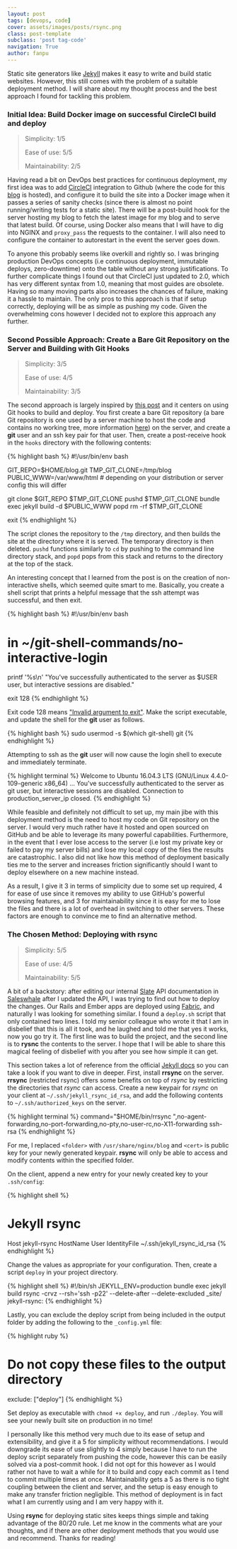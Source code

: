 ```yaml
---
layout: post
tags: [devops, code]
cover: assets/images/posts/rsync.png
class: post-template
subclass: 'post tag-code'
navigation: True
author: fanpu
---
```

Static site generators like [Jekyll](https://jekyllrb.com) makes it easy to write and build static websites. However, this still comes with the problem of a suitable deployment method. I will share about my thought process and the best approach I found for tackling this problem.

### Initial Idea: Build Docker image on successful CircleCI build and deploy
> Simplicity: 1/5
>
> Ease of use: 5/5
>
> Maintainability: 2/5

Having read a bit on DevOps best practices for continuous deployment, my first idea was to add [CircleCI](https://circleci.com/) integration to Github (where the code for this [blog](https://github.com/fanpu/blog) is hosted), and configure it to build the site into a Docker image when it passes a series of sanity checks (since there is almost no point running/writing tests for a static site). There will be a post-build hook for the server hosting my blog to fetch the latest image for my blog and to serve
that latest build. Of course, using Docker also means that I will have to dig into NGINX and `proxy_pass` the requests to the container. I will also need to configure the container to autorestart in the event the server goes down.

To anyone this probably seems like overkill and rightly so. I was bringing production DevOps concepts (i.e continuous deployment, immutable deploys, zero-downtime) onto the table without any strong justifications. To further complicate things I found out that CircleCI just updated to 2.0, which has very different syntax from 1.0, meaning that most guides are obsolete. Having so many moving parts also increases the chances of failure, making it a hassle to maintain. The only pros to this approach
is that if setup correctly, deploying will be as simple as pushing my code. Given the overwhelming cons however I decided not to explore this approach any further.


### Second Possible Approach: Create a Bare Git Repository on the Server and Building with Git Hooks
> Simplicity: 3/5
>
> Ease of use: 4/5
>
> Maintainability: 3/5

The second approach is largely inspired by [this post](https://www.digitalocean.com/community/tutorials/how-to-deploy-a-jekyll-site-using-git-hooks-on-ubuntu-16-04) and it centers on using Git hooks to build and deploy. You first create a bare Git repository (a bare Git repository is one used by a server machine to host the code and contains no working tree, more information [here](http://www.saintsjd.com/2011/01/what-is-a-bare-git-repository/)) on the server, and create a **git** user and  an ssh key pair for that user. Then, create a post-receive hook in the `hooks` directory with the following contents:

{% highlight bash %}
#!/usr/bin/env bash

GIT_REPO=$HOME/blog.git
TMP_GIT_CLONE=/tmp/blog
PUBLIC_WWW=/var/www/html # depending on your distribution or server config this will differ

git clone $GIT_REPO $TMP_GIT_CLONE
pushd $TMP_GIT_CLONE
bundle exec jekyll build -d $PUBLIC_WWW
popd
rm -rf $TMP_GIT_CLONE

exit
{% endhighlight %}

The script clones the repository to the `/tmp` directory, and then builds the site at the directory where it is served. The temporary directory is then deleted. `pushd` functions similarly to `cd` by pushing to the command line directory stack, and `popd` pops from this stack and returns to the directory at the top of the stack.

An interesting concept that I learned from the post is on the creation of non-interactive shells, which seemed quite smart to me. Basically, you create a shell script that prints a helpful message that the ssh attempt was successful, and then exit.

{% highlight bash %}
#!/usr/bin/env bash
# in ~/git-shell-commands/no-interactive-login
printf '%s\n' "You've successfully authenticated to the server as $USER user, but interactive sessions are disabled."

exit 128
{% endhighlight %}

Exit code 128 means ["Invalid argument to exit"](http://tldp.org/LDP/abs/html/exitcodes.html). Make the script executable, and update the shell for the **git** user as follows.

{% highlight bash %}
sudo usermod -s $(which git-shell) git
{% endhighlight %}

Attempting to ssh as the **git** user will now cause the login shell to execute and immediately terminate.

{% highlight terminal %}
Welcome to Ubuntu 16.04.3 LTS (GNU/Linux 4.4.0-109-generic x86_64)
...
You've successfully authenticated to the server as git user, but interactive sessions are disabled.
Connection to production_server_ip closed.
{% endhighlight %}

While feasible and definitely not difficult to set up, my main jibe with this deployment method is the need to host my code on Git repository on the server. I would very much rather have it hosted and open sourced on GitHub and be able to leverage its many powerful capabilities. Furthermore, in the event that I ever lose access to the server (i.e lost my private key or failed to pay my server bills) and lose my local copy of the files the results are catastrophic. I also did not like how this
method of deployment basically ties me to the server and increases friction significantly should I want to deploy elsewhere on a new machine instead.

As a result, I give it 3 in terms of simplicity due to some set up required, 4 for ease of use since it removes my ability to use GitHub's powerful browsing features, and 3 for maintainability since it is easy for me to lose the files and there is a lot of overhead in switching to other servers. These factors are enough to convince me to find an alternative method.

### The Chosen Method: Deploying with rsync
> Simplicity: 5/5
>
> Ease of use: 4/5
>
> Maintainability: 5/5

A bit of a backstory: after editing our internal [Slate](https://github.com/lord/slate) API documentation in [Saleswhale](https://www.saleswhale.com) after I updated the API, I was trying to find out how to deploy the changes. Our Rails and Ember apps are deployed using [Fabric](https://github.com/fabric/fabric), and naturally I was looking for something similar. I found a `deploy.sh` script that only contained two lines. I told my senior colleague who wrote it that I am in disbelief that
this is all it took, and he laughed and told me that yes it works, now you go try it. The first line was to build the project, and the second line is to **rysnc** the contents to the server. I hope that I will be able to share this magical feeling of disbelief with you after you see how simple it can get.

This section takes a lot of reference from the official [Jekyll docs](https://jekyllrb.com/docs/deployment-methods/#rsync) so you can take a look if you want to dive in deeper. First, install **rrsync** on the server. **rrsync** (restricted rsync) offers some benefits on top of *rsync* by restricting the directories that *rsync* can access. Create a new keypair for *rsync* on your client at `~/.ssh/jekyll_rsync_id_rsa`, and add the following contents to `~/.ssh/authorized_keys` on the server.

{% highlight terminal %}
command="$HOME/bin/rrsync <folder>",no-agent-forwarding,no-port-forwarding,no-pty,no-user-rc,no-X11-forwarding ssh-rsa <cert>
{% endhighlight %}

For me, I replaced `<folder>` with `/usr/share/nginx/blog` and `<cert>` is public key for your newly generated keypair. **rsync** will only be able to access and modify contents within the specified folder.

On the client, append a new entry for your newly created key to your `.ssh/config`:

{% highlight shell %}
# Jekyll rsync
Host jekyll-rsync
  HostName <server hostname or ip>
  User <user>
  IdentityFile ~/.ssh/jekyll_rsync_id_rsa
{% endhighlight %}

Change the values as appropriate for your configuration. Then, create a script `deploy` in your project directory.

{% highlight shell %}
#!/bin/sh
JEKYLL_ENV=production bundle exec jekyll build
rsync -crvz --rsh='ssh -p22' --delete-after --delete-excluded  _site/ jekyll-rsync:
{% endhighlight %}

Lastly, you can exclude the deploy script from being included in the output folder by adding the following to the `_config.yml` file:

{% highlight ruby %}
# Do not copy these files to the output directory
exclude: ["deploy"]
{% endhighlight %}

Set deploy as executable with `chmod +x deploy`, and run `./deploy`. You will see your newly built site on production in no time!

I personally like this method very much due to its ease of setup and extensibility, and give it a 5 for simplicity without recommendations. I would downgrade its ease of use slightly to 4 simply because I have to run the deploy script separately from pushing the code, however this can be easily solved via a post-commit hook. I did not opt for this however as I would rather not have to wait a while for it to build and copy each commit as I tend to commit multiple times at once. Maintainability
gets a 5 as there is no tight coupling between the client and server, and the setup is easy enough to make any transfer friction negligible. This method of deployment is in fact what I am currently using and I am very happy with it.

Using **rsync** for deploying static sites keeps things simple and taking advantage of the 80/20 rule. Let me know in the comments what are your thoughts, and if there are other deployment methods that you would use and recommend. Thanks for reading!
